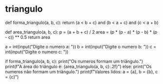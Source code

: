 # triangulo
def forma_triangulo(a, b, c):
    return (a < b + c) and (b < a + c) and (c < a + b)


def area_triangulo(a, b, c):
    p = (a + b + c) / 2
    area = (p * (p - a) * (p - b) * (p - c)) ** 0.5
    return area


a = int(input("Digite o numero a: "))
b = int(input("Digite o numero b: "))
c = int(input("Digite o numero c: "))

if forma_triangulo(a, b, c):
    print("Os numeros formam um triângulo.")
    print(f"A área do triângulo é: {area_triangulo(a, b, c):.2f}")
else:
    print("Os numeros não formam um triângulo.")
    print(f"Valores lidos: a = {a}, b = {b}, c = {c}")

